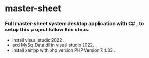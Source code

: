 # master-sheet
### Full master-sheet system desktop application with C# , to setup this project follow this steps:

* install visual studio 2022 .
* add MySql.Data.dll in visual studio 2022.
* install xampp with php version PHP Version 7.4.33 .
